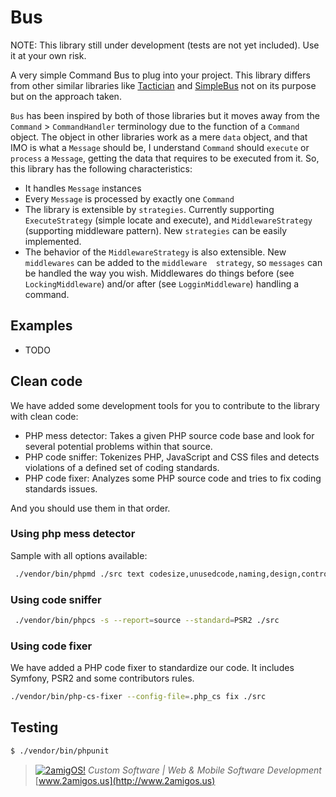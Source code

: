 # Bus

NOTE: This library still under development (tests are not yet included). Use it at your own risk.

 A very simple Command Bus to plug into your project. This library differs from other similar libraries like 
 [Tactician](http://tactician.thephpleague.com/) and [SimpleBus](http://simplebus.github.io/MessageBus/doc/command_bus.html) 
 not on its purpose but on the approach taken. 
 
 `Bus` has been inspired by both of those libraries but it moves away from the `Command` > `CommandHandler` terminology 
 due to the function of a `Command` object. The object in other libraries work as a mere `data` object, and that IMO is 
 what a `Message` should be, I understand `Command` should `execute` or `process` a `Message`, getting the data that 
 requires to be executed from it. So, this library has the following characteristics: 
 
 - It handles `Message` instances 
 - Every `Message` is processed by exactly one `Command`
 - The library is extensible by `strategies`. Currently supporting `ExecuteStrategy` (simple locate and execute), and 
 `MiddlewareStrategy` (supporting middleware pattern). New `strategies` can be easily implemented. 
 - The behavior of the `MiddlewareStrategy` is also extensible. New `middlewares` can be added to the `middleware 
 strategy`, so `messages` can be handled the way you wish. Middlewares do things before (see `LockingMiddleware`) 
 and/or after (see `LogginMiddleware`) handling a command. 

 

## Examples

- TODO 

## Clean code
 
We have added some development tools for you to contribute to the library with clean code: 

- PHP mess detector: Takes a given PHP source code base and look for several potential problems within that source.
- PHP code sniffer: Tokenizes PHP, JavaScript and CSS files and detects violations of a defined set of coding standards.
- PHP code fixer: Analyzes some PHP source code and tries to fix coding standards issues.

And you should use them in that order. 

### Using php mess detector

Sample with all options available:

```bash 
 ./vendor/bin/phpmd ./src text codesize,unusedcode,naming,design,controversial,cleancode
```

### Using code sniffer
 
```bash 
 ./vendor/bin/phpcs -s --report=source --standard=PSR2 ./src
```

### Using code fixer

We have added a PHP code fixer to standardize our code. It includes Symfony, PSR2 and some contributors rules. 

```bash 
./vendor/bin/php-cs-fixer --config-file=.php_cs fix ./src
```

## Testing

 ```bash
 $ ./vendor/bin/phpunit
 ```

> [![2amigOS!](https://s.gravatar.com/avatar/55363394d72945ff7ed312556ec041e0?s=80)](http://www.2amigos.us)
<i>Custom Software | Web & Mobile Software Development</i>  
[www.2amigos.us](http://www.2amigos.us)
